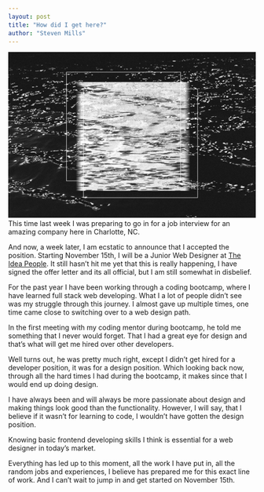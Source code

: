 ```yaml
---
layout: post
title: "How did I get here?"
author: "Steven Mills"
---
```


![waters](/img/waters.jpg)
<br>
This time last week I was preparing to go in for a job interview for an amazing company here in Charlotte, NC.

And now, a week later, I am ecstatic to announce that I accepted the position. Starting November 15th, I will be a Junior Web Designer at [The Idea People](http://www.theideapeople.com/). It still hasn’t hit me yet that this is really happening, I have signed the offer letter and its all official, but I am still somewhat in disbelief.

For the past year I have been working through a coding bootcamp, where I have learned full stack web developing. What I a lot of people didn’t see was my struggle through this journey. I almost gave up multiple times, one time came close to switching over to a web design path.

In the first meeting with my coding mentor during bootcamp, he told me something that I never would forget. That I had a great eye for design and that’s what will get me hired over other developers.

Well turns out, he was pretty much right, except I didn’t get hired for a developer position, it was for a design position. Which looking back now, through all the hard times I had during the bootcamp, it makes since that I would end up doing design.

I have always been and will always be more passionate about design and making things look good than the functionality. However, I will say, that I believe if it wasn’t for learning to code, I wouldn’t have gotten the design position.

Knowing basic frontend developing skills I think is essential for a web designer in today’s market.

Everything has led up to this moment, all the work I have put in, all the random jobs and experiences, I believe has prepared me for this exact line of work. And I can’t wait to jump in and get started on November 15th.
